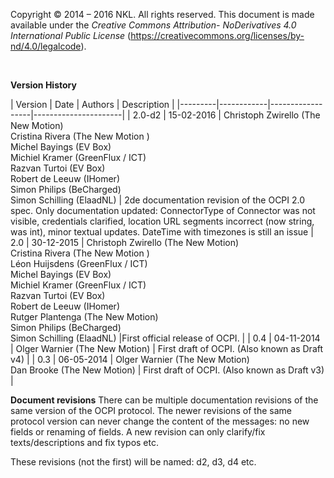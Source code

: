 Copyright © 2014 – 2016 NKL. All rights reserved.
This document is made available under the *Creative Commons Attribution-
NoDerivatives 4.0 International Public License*
(https://creativecommons.org/licenses/by-nd/4.0/legalcode).

<br />

**Version History**

<div><!-- ---------------------------------------------------------------------------- --></div>
| Version | Date       | Authors          | Description          |
|---------|------------|------------------|----------------------|
| 2.0-d2  | 15-02-2016 | Christoph Zwirello (The New Motion) <br /> Cristina Rivera (The New Motion ) <br /> Michel Bayings (EV Box) <br /> Michiel Kramer (GreenFlux / ICT) <br /> Razvan Turtoi (EV Box) <br /> Robert de Leeuw (IHomer) <br /> Simon Philips (BeCharged) <br /> Simon Schilling (ElaadNL) | 2de documentation revision of the OCPI 2.0 spec. Only documentation updated: ConnectorType of Connector was not visible, credentials clarified, location URL segments incorrect (now string, was int), minor textual updates. DateTime with timezones is still an issue 
| 2.0     | 30-12-2015 | Christoph Zwirello (The New Motion) <br /> Cristina Rivera (The New Motion ) <br /> Léon Huijsdens (GreenFlux / ICT) <br> Michel Bayings (EV Box) <br /> Michiel Kramer (GreenFlux / ICT) <br /> Razvan Turtoi (EV Box) <br /> Robert de Leeuw (IHomer) <br /> Rutger Plantenga (The New Motion) <br /> Simon Philips (BeCharged) <br /> Simon Schilling (ElaadNL) |First official release of OCPI. |
| 0.4     | 04-11-2014 | Olger Warnier (The New Motion) | First draft of OCPI. (Also known as Draft v4) |
| 0.3     | 06-05-2014 | Olger Warnier (The New Motion) <br /> Dan Brooke (The New Motion) | First draft of OCPI. (Also known as Draft v3) |
<div><!-- ---------------------------------------------------------------------------- --></div>

**Document revisions**
There can be multiple documentation revisions of the same version of the OCPI protocol.
The newer revisions of the same protocol version can never change the content of the messages: no new fields or renaming of fields. A new revision can only clarify/fix texts/descriptions and fix typos etc.

These revisions (not the first) will be named: d2, d3, d4 etc. 